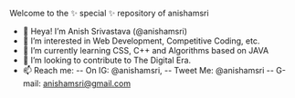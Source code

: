 Welcome to the ✨ special ✨ repository of anishamsri
- 👋 Heya! I’m Anish Srivastava (@anishamsri)
- 👀 I’m interested in Web Development, Competitive Coding, etc.
- 🌱 I’m currently learning CSS, C++ and Algorithms based on JAVA
- 💞️ I’m looking to contribute to The Digital Era.
- 📫 Reach me:
-- On IG: @anishamsri,
-- Tweet Me: @anishamsri
-- G-mail: anishamsri@gmail.com
